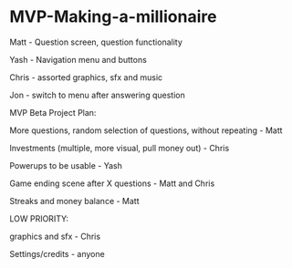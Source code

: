 # MVP-Making-a-millionaire

Matt - Question screen, question functionality

Yash - Navigation menu and buttons

Chris - assorted graphics, sfx and music

Jon - switch to menu after answering question



MVP Beta Project Plan:

More questions, random selection of questions, without repeating - Matt

Investments (multiple, more visual, pull money out) - Chris

Powerups to be usable - Yash

Game ending scene after X questions - Matt and Chris

Streaks and money balance - Matt


LOW PRIORITY:

graphics and sfx - Chris

Settings/credits - anyone
